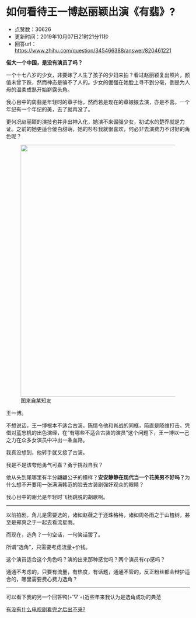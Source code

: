 # 如何看待王一博赵丽颖出演《有翡》?
- 点赞数：30626
- 更新时间：2019年10月07日21时21分11秒
- 回答url：https://www.zhihu.com/question/345466388/answer/820461221
<body>
 <p data-pid="WUsjUB7p"><b>偌大一个中国，是没有演员了吗？</b></p>
 <p data-pid="5S5hN8ez">一个十七八岁的少女，非要嫁了人生了孩子的少妇来拍？看过赵丽颖复出照片，颜值未曾下跌，然而神态是骗不了人的。少女的倔强在她脸上寻不到分毫，倒是为人母的温柔成熟开始崭露头角。</p>
 <p data-pid="uub5wVbh">我心目中的周翡是年轻时的章子怡，然而若是现在的章娘娘去演，亦是不喜。一个年纪有一个年纪的美，去了就再没了。</p>
 <p data-pid="LJWva-m9">更何况赵丽颖的演技也并非出神入化，她演不来倔强少女，初试水的楚乔就是力证。之前的她更适合傻白甜萌，她的杉杉我就很喜欢，何必非去演费力不讨好的角色呢？</p>
 <figure data-size="normal">
  <img src="https://picx.zhimg.com/50/v2-46363734d617ae2faf91556f686335cf_720w.jpg?source=1940ef5c" data-rawwidth="690" data-rawheight="846" data-size="normal" data-original-token="v2-ca23a1bcd08c9d7e6c0a5f9cdc1ba781" data-default-watermark-src="https://picx.zhimg.com/50/v2-0d1f1dc309e6b0e76a50644b74a66e91_720w.jpg?source=1940ef5c" class="origin_image zh-lightbox-thumb" width="690" data-original="https://pica.zhimg.com/v2-46363734d617ae2faf91556f686335cf_r.jpg?source=1940ef5c">
  <figcaption>
   图来自某知友
  </figcaption>
 </figure>
 <p data-pid="dGyTD9y7">王一博。</p>
 <p data-pid="AXjyXtN7">不想说话，王一博根本不适合古装。陈情令他和肖战的同框，简直是降维打击。凭借对蓝忘机的出色演绎，在“有哪些不适合古装的演员”这个问题下，王一博以一己之力在众多女演员中冲出一条血路。</p>
 <p data-pid="27ITg3CB">我真没想到，他转手就又接了古装。</p>
 <p data-pid="PnOKwrcd">我是不是该夸他勇气可嘉？勇于挑战自我？</p>
 <p data-pid="EOTPcvAR">他从头到尾哪里有半分翩翩公子的模样？<b>安安静静在现代当一个花美男不好吗？</b>为什么想不开要用一张满满韩范的脸去古装剧强奸观众的眼睛？</p>
 <p data-pid="HtCY22e8">我心目中的谢允是年轻时飞扬跳脱的胡歌啊。</p>
 <hr>
 <p data-pid="heYiahSz">以前拍剧，角儿是需要选的，诸如赵薇之于还珠格格，诸如周冬雨之于山楂树，甚至是郑爽之于一起去看流星雨。</p>
 <p data-pid="EqHozJfJ">而现在，选角？一句空话，一句笑话罢了。</p>
 <p data-pid="gDJAHe02">所谓“选角”，只需要考虑流量+价钱。</p>
 <p data-pid="XlTREKNj">这个演员适合这个角色吗？演的出来那种感觉吗？两个演员有cp感吗？</p>
 <p data-pid="1SXxA3Ou">通通不考虑的，只要有流量，有热度，有话题，通通不管的，反正粉丝都会辩护适合的，哪里需要费心费力选角？</p>
 <hr>
 <p data-pid="Sg71sghR">可以看下我的另一个回答鸭(◦˙▽˙◦)近些年来我认为是选角成功的典范</p><a data-draft-node="block" data-draft-type="link-card" href="https://www.zhihu.com/question/344190721/answer/823793394" data-image="https://pic3.zhimg.com/v2-f4bbc42b6eabcf9415cd7afbf7bdabe2_bh.jpg" data-image-width="1200" data-image-height="2134" class="internal">有没有什么电视剧看完之后出不来?</a>
 <p></p>
</body>